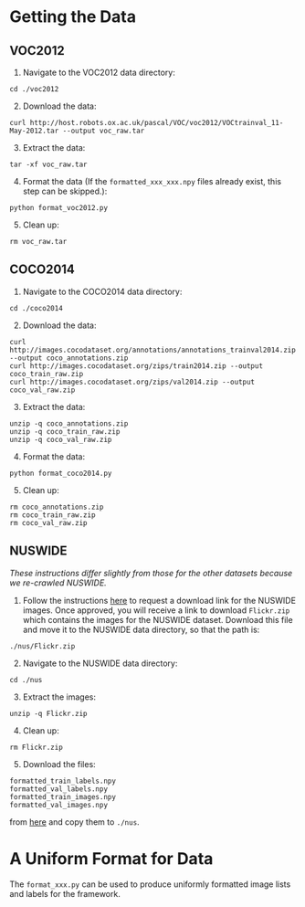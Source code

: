 # Getting the Data


## VOC2012

1. Navigate to the VOC2012 data directory:
```
cd ./voc2012
```
2. Download the data:
```
curl http://host.robots.ox.ac.uk/pascal/VOC/voc2012/VOCtrainval_11-May-2012.tar --output voc_raw.tar
```
3. Extract the data:
```
tar -xf voc_raw.tar
```
4. Format the data (If the `formatted_xxx_xxx.npy` files already exist, this step can be skipped.):
```
python format_voc2012.py
```
5. Clean up:
```
rm voc_raw.tar
```

## COCO2014

1. Navigate to the COCO2014 data directory:
```
cd ./coco2014
```
2. Download the data:
```
curl http://images.cocodataset.org/annotations/annotations_trainval2014.zip --output coco_annotations.zip
curl http://images.cocodataset.org/zips/train2014.zip --output coco_train_raw.zip
curl http://images.cocodataset.org/zips/val2014.zip --output coco_val_raw.zip
```
3. Extract the data:
```
unzip -q coco_annotations.zip
unzip -q coco_train_raw.zip
unzip -q coco_val_raw.zip
```
4. Format the data:
```
python format_coco2014.py
```
5. Clean up:
```
rm coco_annotations.zip
rm coco_train_raw.zip
rm coco_val_raw.zip
```


## NUSWIDE

*These instructions differ slightly from those for the other datasets because we re-crawled NUSWIDE.*

1. Follow the instructions [here](https://lms.comp.nus.edu.sg/wp-content/uploads/2019/research/nuswide/NUS-WIDE.html) to request a download link for the NUSWIDE images. Once approved, you will receive a link to download `Flickr.zip` which contains the images for the NUSWIDE dataset. Download this file and move it to the NUSWIDE data directory, so that the path is:
```
./nus/Flickr.zip
```
2. Navigate to the NUSWIDE data directory:
```
cd ./nus
```
3. Extract the images:
```
unzip -q Flickr.zip
```
4. Clean up:
```
rm Flickr.zip
```
5. Download the files:
```
formatted_train_labels.npy
formatted_val_labels.npy
formatted_train_images.npy
formatted_val_images.npy
```
from [here](https://drive.google.com/drive/folders/1xeQrQ5uoY1Cw6RQkipWEGJK0E2bDxkgJ?usp=drive_link) and copy them to `./nus`.


# A Uniform Format for Data

The `format_xxx.py` can be used to produce uniformly formatted image lists and labels for the framework.